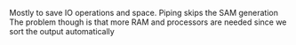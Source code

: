 Mostly to save IO operations and space. Piping skips the SAM generation
The problem though is that more RAM and processors are needed since we sort the output automatically
